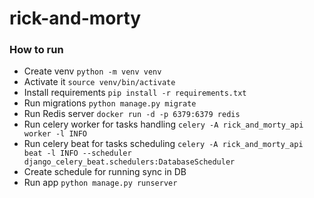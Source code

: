 # rick-and-morty

### How to run

- Create venv `python -m venv venv`
- Activate it `source venv/bin/activate`
- Install requirements `pip install -r requirements.txt`
- Run migrations `python manage.py migrate`
- Run Redis server `docker run -d -p 6379:6379 redis`
- Run celery worker for tasks handling `celery -A rick_and_morty_api worker -l INFO `
- Run celery beat for tasks scheduling `celery -A rick_and_morty_api beat -l INFO --scheduler django_celery_beat.schedulers:DatabaseScheduler` 
- Create schedule for running sync in DB
- Run app `python manage.py runserver`
